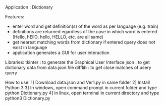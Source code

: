 Application : Dictionary

Features:
- enter word and get definition(s) of the word as per language (e.g. train)
- definitions are returned egardless of the case in which word is entered (Hello, hEllO, hello, HELLO, etc. are all same)
- get nearest matching words from dictionary if entered query does not exist in language
- application generates a GUI for user interaction

Libraries:
tkinter : to generate the Graphical User Interface
json    : to get dictionary data from data.json file
difflib : to get close matches of usery query


How to use:
1] Download data.json and Ver1.py in same folder
2] Install Python 3 
3] In windows, open command prompt in current folder and type python Dictionary.py
4] in linux, open terminal in current directory and type python3 Dictionary.py